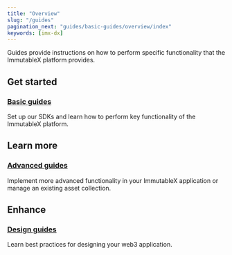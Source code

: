 ```yaml
---
title: "Overview"
slug: "/guides"
pagination_next: "guides/basic-guides/overview/index"
keywords: [imx-dx]
---
```


Guides provide instructions on how to perform specific functionality that the ImmutableX platform provides.

## Get started
### [Basic guides](./basic-guides/overview/index.md)
Set up our SDKs and learn how to perform key functionality of the ImmutableX platform.

## Learn more
### [Advanced guides](./advanced-guides/asset-burning.md)
Implement more advanced functionality in your ImmutableX application or manage an existing asset collection.

## Enhance
### [Design guides](./design-guides/wallet-sdk-ui-guide.md)
Learn best practices for designing your web3 application.